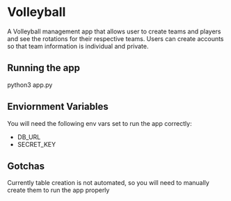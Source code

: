 # Volleyball
A Volleyball management app that allows user to create teams and players and see the rotations for their respective teams. Users can create accounts so that team information is individual and private.


## Running the app
python3 app.py

## Enviornment Variables
You will need the following env vars set to run the app correctly:
- DB_URL
- SECRET_KEY

## Gotchas
Currently table creation is not automated, so you will need to manually create them to run the app properly
